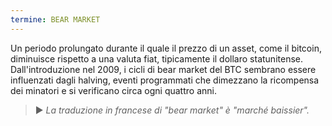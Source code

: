 ```yaml
---
termine: BEAR MARKET
---
```


Un periodo prolungato durante il quale il prezzo di un asset, come il bitcoin, diminuisce rispetto a una valuta fiat, tipicamente il dollaro statunitense. Dall'introduzione nel 2009, i cicli di bear market del BTC sembrano essere influenzati dagli halving, eventi programmati che dimezzano la ricompensa dei minatori e si verificano circa ogni quattro anni.

> ► *La traduzione in francese di "bear market" è "marché baissier".*